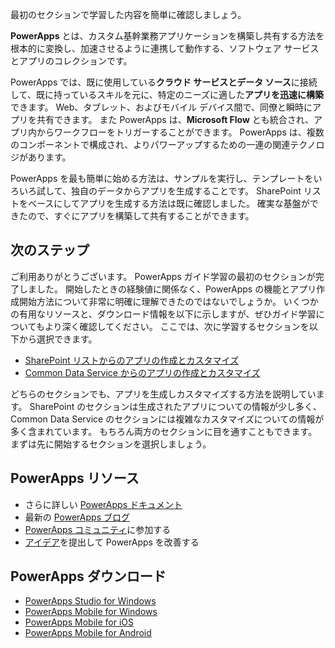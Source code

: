 最初のセクションで学習した内容を簡単に確認しましょう。

**PowerApps** とは、カスタム基幹業務アプリケーションを構築し共有する方法を根本的に変換し、加速させるように連携して動作する、ソフトウェア サービスとアプリのコレクションです。

PowerApps では、既に使用している**クラウド サービスとデータ ソース**に接続して、既に持っているスキルを元に、特定のニーズに適した**アプリを迅速に構築**できます。 Web、タブレット、およびモバイル デバイス間で、同僚と瞬時にアプリを共有できます。 また PowerApps は、**Microsoft Flow** とも統合され、アプリ内からワークフローをトリガーすることができます。 PowerApps は、複数のコンポーネントで構成され、よりパワーアップするための一連の関連テクノロジがあります。

PowerApps を最も簡単に始める方法は、サンプルを実行し、テンプレートをいろいろ試して、独自のデータからアプリを生成することです。 SharePoint リストをベースにしてアプリを生成する方法は既に確認しました。 確実な基盤ができたので、すぐにアプリを構築して共有することができます。 

## <a name="whats-next"></a>次のステップ
ご利用ありがとうございます。 PowerApps ガイド学習の最初のセクションが完了しました。 開始したときの経験値に関係なく、PowerApps の機能とアプリ作成開始方法について非常に明確に理解できたのではないでしょうか。 いくつかの有用なリソースと、ダウンロード情報を以下に示しますが、ぜひガイド学習についてもより深く確認してください。 ここでは、次に学習するセクションを以下から選択できます。

* [SharePoint リストからのアプリの作成とカスタマイズ](https://docs.microsoft.com/powerapps/guided-learning/create-app-sharepoint#step-1)
* [Common Data Service からのアプリの作成とカスタマイズ](https://docs.microsoft.com/powerapps/guided-learning/create-app-cds#step-1) 

どちらのセクションでも、アプリを生成しカスタマイズする方法を説明しています。 SharePoint のセクションは生成されたアプリについての情報が少し多く、Common Data Service のセクションには複雑なカスタマイズについての情報が多く含まれています。 もちろん両方のセクションに目を通すこともできます。まずは先に開始するセクションを選択しましょう。 

## <a name="powerapps-resources"></a>PowerApps リソース
* さらに詳しい [PowerApps ドキュメント](https://docs.microsoft.com/powerapps/)
* 最新の [PowerApps ブログ](https://powerapps.microsoft.com/blog/)
* [PowerApps コミュニティ](https://powerusers.microsoft.com/t5/PowerApps-Community/ct-p/PowerApps1)に参加する
* [アイデア](https://powerusers.microsoft.com/t5/PowerApps-Ideas/idb-p/PowerAppsIdeas)を提出して PowerApps を改善する

## <a name="powerapps-downloads"></a>PowerApps ダウンロード
* [PowerApps Studio for Windows](https://aka.ms/powerappswin)
* [PowerApps Mobile for Windows](https://aka.ms/powerappswin)
* [PowerApps Mobile for iOS](https://aka.ms/powerappsios)
* [PowerApps Mobile for Android](https://aka.ms/powerappsandroid)


